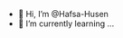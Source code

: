 - 👋 Hi, I’m @Hafsa-Husen
- 🌱 I’m currently learning ...


<!---
Hafsa-Husen/Hafsa-Husen is a ✨ special ✨ repository because its `README.md` (this file) appears on your GitHub profile.
You can click the Preview link to take a look at your changes.
--->
